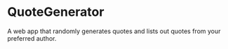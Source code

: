 # QuoteGenerator
A web app that randomly generates quotes and lists out quotes from your preferred author.
